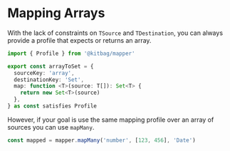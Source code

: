 # Mapping Arrays

With the lack of constraints on `TSource` and `TDestination`, you can always provide a profile that expects or returns an array.

```ts
import { Profile } from '@kitbag/mapper'

export const arrayToSet = {
  sourceKey: 'array',
  destinationKey: 'Set',
  map: function <T>(source: T[]): Set<T> {
    return new Set<T>(source)
  },
} as const satisfies Profile
```

However, if your goal is use the same mapping profile over an array of sources you can use `mapMany`.

```ts
const mapped = mapper.mapMany('number', [123, 456], 'Date')
```

